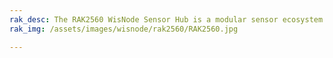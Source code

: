 ```yaml
---
rak_desc: The RAK2560 WisNode Sensor Hub is a modular sensor ecosystem consisting of the main body and multiple pre-configured sensor probes. With pluggable, interchangeable probes, and the option to add third-party sensors to the mixture, the Sensor Hub is a suitable and versatile solution platform for various IoT applications where environmental monitoring is needed.
rak_img: /assets/images/wisnode/rak2560/RAK2560.jpg

---
```


<rk-redirect to="/Product-Categories/WisNode/rak2560/Overview/" />